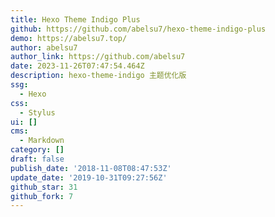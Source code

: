 ```yaml
---
title: Hexo Theme Indigo Plus
github: https://github.com/abelsu7/hexo-theme-indigo-plus
demo: https://abelsu7.top/
author: abelsu7
author_link: https://github.com/abelsu7
date: 2023-11-26T07:47:54.464Z
description: hexo-theme-indigo 主题优化版
ssg:
  - Hexo
css:
  - Stylus
ui: []
cms:
  - Markdown
category: []
draft: false
publish_date: '2018-11-08T08:47:53Z'
update_date: '2019-10-31T09:27:56Z'
github_star: 31
github_fork: 7
---
```

